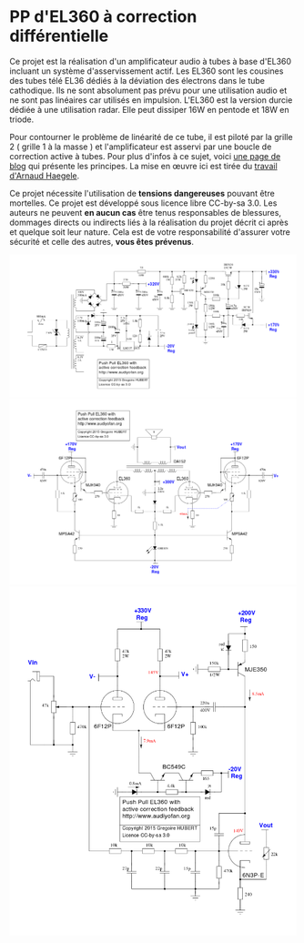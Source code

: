 PP d'EL360 à correction différentielle
======================================

Ce projet est la réalisation d'un amplificateur audio à tubes à base d'EL360 incluant un système d'asservissement actif. Les EL360 sont les cousines des tubes télé EL36 dédiés à la déviation des électrons dans le tube cathodique. Ils ne sont absolument pas prévu pour une utilisation audio et ne sont pas linéaires car utilisés en impulsion. L'EL360 est la version durcie dédiée à une utilisation radar. Elle peut dissiper 16W en pentode et 18W en triode. 

Pour contourner le problème de linéarité de ce tube, il est piloté par la grille 2 ( grille 1 à la masse ) et l'amplificateur est asservi par une boucle de correction active à tubes. Pour plus d'infos à ce sujet, voici [une page de blog](http://jimbee.over-blog.com/page-3134517.html) qui présente les principes. La mise en œuvre ici est tirée du [travail d'Arnaud Haegele](http://6bm8-lab.fr/phpBB/viewtopic.php?f=3&t=170).

Ce projet nécessite l'utilisation de **tensions dangereuses** pouvant être mortelles. Ce projet est développé sous licence libre CC-by-sa 3.0. Les auteurs ne peuvent **en aucun cas** être tenus responsables de blessures, dommages directs ou indirects liés à la réalisation du projet décrit ci après et quelque soit leur nature. Cela est de votre responsabilité d'assurer votre sécurité et celle des autres, **vous êtes prévenus**.

![](schematics/psu.png)
![](schematics/power.png)
![](schematics/driver.png)
